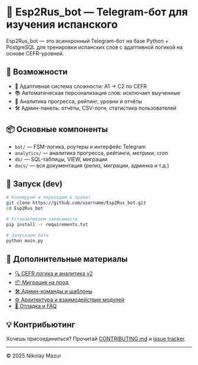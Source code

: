 # 📘 Esp2Rus\_bot — Telegram-бот для изучения испанского

Esp2Rus\_bot — это асинхронный Telegram-бот на базе Python + PostgreSQL для тренировки испанских слов с адаптивной логикой на основе CEFR-уровней.

## 🚀 Возможности

* 🎯 Адаптивная система сложности: A1 → C2 по CEFR
* 📚 Автоматическая персонализация слов: исключает выученные
* 🧠 Аналитика прогресса, рейтинг, уровни и отчёты
* 🛠 Админ-панель: отчёты, CSV-логи, статистика пользователей

## 📦 Основные компоненты

* `bot/` — FSM-логика, роутеры и интерфейс Telegram
* `analytics/` — аналитика прогресса, рейтинги, метрики, cron
* `db/` — SQL-таблицы, VIEW, миграции
* `docs/` — вся документация (релиз, миграции, админка и т.д.)

## 🧪 Запуск (dev)

```bash
# Клонируем и переходим в проект
git clone https://github.com/username/Esp2Rus_bot.git
cd Esp2Rus_bot

# Устанавливаем зависимости
pip install -r requirements.txt

# Запускаем бота
python main.py
```

## 🧩 Дополнительные материалы

* [🔍 CEFR логика и аналитика v2](docs/release_v2.md)
* [📦 Миграция на прод](docs/prod_migration.md)
* [🛠 Админ-команды и шаблоны](docs/admin_manual.md)
* [⚙️ Архитектура и взаимодействие модулей](docs/architecture.md)
* [🐛 Отладка и FAQ](docs/troubleshooting.md)

## 💡 Контрибьютинг

Хочешь присоединиться? Прочитай [CONTRIBUTING.md](docs/contributing.md) и [issue tracker](https://github.com/username/Esp2Rus_bot/issues).

---

© 2025 Nikolay Mazur
